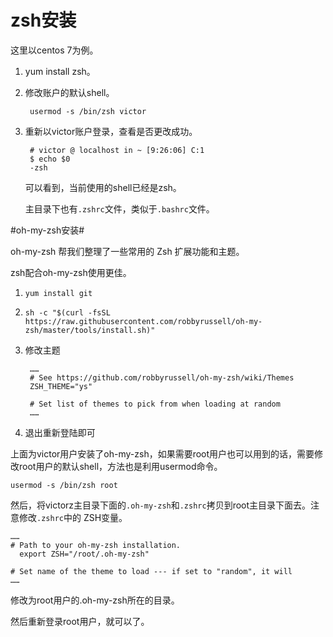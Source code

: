 # zsh安装 #
这里以centos 7为例。

1. yum install zsh。
2. 修改账户的默认shell。

		usermod -s /bin/zsh victor
3. 重新以victor账户登录，查看是否更改成功。

		# victor @ localhost in ~ [9:26:06] C:1
		$ echo $0
		-zsh
		

	可以看到，当前使用的shell已经是zsh。

	主目录下也有`.zshrc`文件，类似于`.bashrc`文件。

#oh-my-zsh安装#


oh-my-zsh 帮我们整理了一些常用的 Zsh 扩展功能和主题。

zsh配合oh-my-zsh使用更佳。


1. `yum install git`
2. `sh -c "$(curl -fsSL https://raw.githubusercontent.com/robbyrussell/oh-my-zsh/master/tools/install.sh)"`
3. 修改主题

		……
		# See https://github.com/robbyrussell/oh-my-zsh/wiki/Themes
		ZSH_THEME="ys"
		
		# Set list of themes to pick from when loading at random
		……
4. 退出重新登陆即可

上面为victor用户安装了oh-my-zsh，如果需要root用户也可以用到的话，需要修改root用户的默认shell，方法也是利用usermod命令。

	usermod -s /bin/zsh root

然后，将victorz主目录下面的`.oh-my-zsh`和`.zshrc`拷贝到root主目录下面去。注意修改`.zshrc`中的	ZSH变量。

	……
	# Path to your oh-my-zsh installation.
	  export ZSH="/root/.oh-my-zsh"
	
	# Set name of the theme to load --- if set to "random", it will
	……

修改为root用户的.oh-my-zsh所在的目录。

然后重新登录root用户，就可以了。